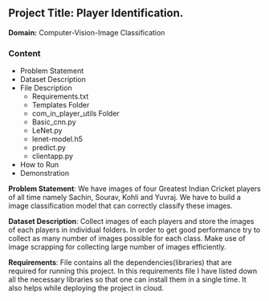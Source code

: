 ## Project Title: Player Identification.
**Domain:** Computer-Vision-Image Classification

### Content
- Problem Statement
- Dataset Description 
- File Description
  - Requirements.txt
  - Templates Folder
  - com_in_player_utils Folder
  - Basic_cnn.py
  - LeNet.py
  - lenet-model.h5
  - predict.py
  - clientapp.py
- How to Run
- Demonstration


**Problem Statement**: We have images of four Greatest Indian Cricket players of all time namely Sachin, Sourav, Kohli and Yuvraj. We have to build a image classification model that can correctly classify these images. 

**Dataset Description**: Collect images of each players and store the images of each players in individual folders. In order to get good performance try to collect as many number of images possible for each class. Make use of image scrapping for collecting large number of images efficiently.

**Requirements**: File contains all the dependencies(libraries) that are required for running this project. In this requirements file I have listed down all the necessary libraries so that one can install them in a single time. It also helps while deploying the project in cloud.
  
